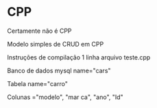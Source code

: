 # CPP
Certamente não é CPP 

Modelo simples de CRUD em CPP 

Instruções de compilação 1 linha arquivo teste.cpp 

Banco de dados mysql name="cars" 

Tabela name="carro"  

Colunas ="modelo", "mar ca", "ano", "Id" 

